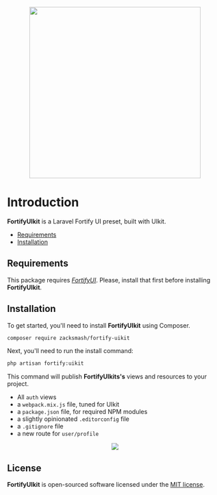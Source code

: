 <p align="center"><img width="400" src="https://github.com/zacksmash/fortify-uikit/raw/master/fortify-uikit-image.png"></p>

# Introduction

**FortifyUIkit** is a Laravel Fortify UI preset, built with UIkit.

- [Requirements](#requirements)
- [Installation](#installation)

<a name="requirements"></a>
## Requirements

This package requires [*FortifyUI*](https://github.com/zacksmash/fortify-ui). Please, install that first before installing **FortifyUIkit**.

<a name="installation"></a>
## Installation

To get started, you'll need to install **FortifyUIkit** using Composer.

```bash
composer require zacksmash/fortify-uikit
```

Next, you'll need to run the install command:

```bash
php artisan fortify:uikit
```

This command will publish **FortifyUIkits's** views and resources to your project.

- All `auth` views
- a `webpack.mix.js` file, tuned for UIkit
- a `package.json` file, for required NPM modules
- a slightly opinionated `.editorconfig` file
- a `.gitignore` file
- a new route for `user/profile`

<p align="center"><img  src="https://github.com/zacksmash/fortify-uikit/raw/master/fortify-uikit-screenshot.png"></p>

## License

**FortifyUIkit** is open-sourced software licensed under the [MIT license](LICENSE.md).
